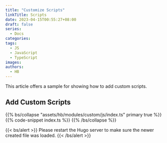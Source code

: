 ```yaml
---
title: "Customize Scripts"
linkTitle: Scripts
date: 2023-04-15T00:55:27+08:00
draft: false
series:
  - Docs
categories:
tags:
  - JS
  - JavaScript
  - TypeScript
images:
authors:
  - HB
---
```


This article offers a sample for showing how to add custom scripts.

<!--more-->

## Add Custom Scripts

{{% bs/collapse "assets/hb/modules/custom/js/index.ts" primary true %}}
{{% code-snippet index.ts %}}
{{% /bs/collapse %}}

{{< bs/alert >}}
Please restart the Hugo server to make sure the newer created file was loaded.
{{< /bs/alert >}}
